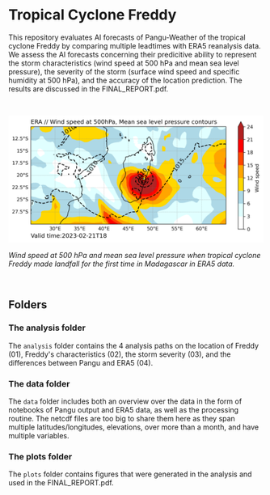 # Tropical Cyclone Freddy


This repository evaluates AI forecasts of Pangu-Weather of the tropical cyclone Freddy by comparing multiple leadtimes with ERA5 reanalysis data. We assess the AI forecasts concerning their predicitive ability to represent the storm characteristics (wind speed at 500 hPa and mean sea level pressure), the severity of the storm (surface wind speed and specific humidity at 500 hPa), and the accuracy of the location prediction. The results are discussed in the FINAL_REPORT.pdf.

<br> 

<p align="center">
  <img src="plots/ERA5_readmeplot.png" alt="Figure 1" width="700"/>
</p>

*Wind speed at 500 hPa and mean sea level pressure when tropical cyclone Freddy made landfall for the first time in Madagascar in ERA5 data.*

<br>

## Folders

### The analysis folder

The `analysis` folder contains the 4 analysis paths on the location of Freddy (01), Freddy's characteristics (02), the storm severity (03), and the differences between Pangu and ERA5 (04).

### The data folder

The `data` folder includes both an overview over the data in the form of notebooks of Pangu output and ERA5 data, as well as the processing routine. The netcdf files are too big to share them here as they span multiple latitudes/longitudes, elevations, over more than a month, and have multiple variables.


### The plots folder

The `plots` folder contains figures that were generated in the analysis and used in the FINAL_REPORT.pdf.
